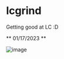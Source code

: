 # lcgrind
Getting good at LC :D

** 01/17/2023 **

![image](https://user-images.githubusercontent.com/65876219/213092444-4b2ab624-1082-4b5f-ac29-eaf302d93012.png)
